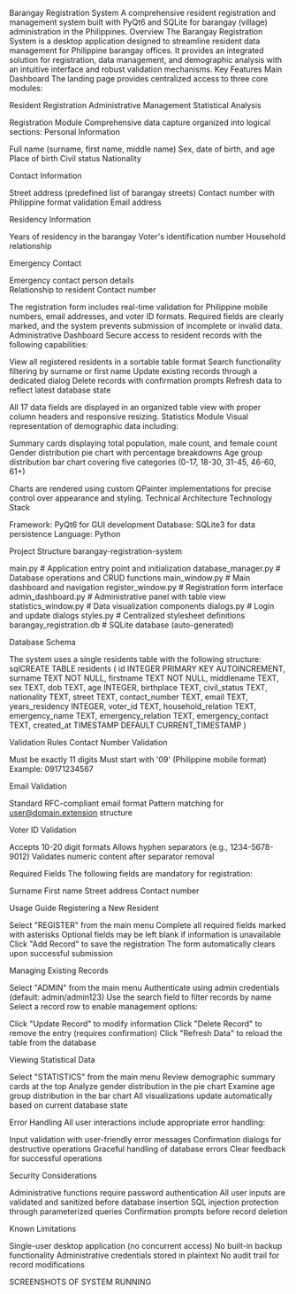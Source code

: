 Barangay Registration System
A comprehensive resident registration and management system built with PyQt6 and SQLite for barangay (village) administration in the Philippines.
Overview
The Barangay Registration System is a desktop application designed to streamline resident data management for Philippine barangay offices. It provides an integrated solution for registration, data management, and demographic analysis with an intuitive interface and robust validation mechanisms.
Key Features
Main Dashboard
The landing page provides centralized access to three core modules:

Resident Registration
Administrative Management
Statistical Analysis

Registration Module
Comprehensive data capture organized into logical sections:
Personal Information

Full name (surname, first name, middle name)
Sex, date of birth, and age
Place of birth
Civil status
Nationality

Contact Information

Street address (predefined list of barangay streets)
Contact number with Philippine format validation
Email address

Residency Information

Years of residency in the barangay
Voter's identification number
Household relationship

Emergency Contact

Emergency contact person details	
Relationship to resident
Contact number

The registration form includes real-time validation for Philippine mobile numbers, email addresses, and voter ID formats. Required fields are clearly marked, and the system prevents submission of incomplete or invalid data.
Administrative Dashboard
Secure access to resident records with the following capabilities:

View all registered residents in a sortable table format
Search functionality filtering by surname or first name
Update existing records through a dedicated dialog
Delete records with confirmation prompts
Refresh data to reflect latest database state

All 17 data fields are displayed in an organized table view with proper column headers and responsive resizing.
Statistics Module
Visual representation of demographic data including:

Summary cards displaying total population, male count, and female count
Gender distribution pie chart with percentage breakdowns
Age group distribution bar chart covering five categories (0-17, 18-30, 31-45, 46-60, 61+)

Charts are rendered using custom QPainter implementations for precise control over appearance and styling.
Technical Architecture
Technology Stack

Framework: PyQt6 for GUI development
Database: SQLite3 for data persistence
Language: Python


Project Structure
barangay-registration-system

main.py                    # Application entry point and initialization
database_manager.py        # Database operations and CRUD functions
main_window.py             # Main dashboard and navigation
register_window.py         # Registration form interface
admin_dashboard.py         # Administrative panel with table view
statistics_window.py       # Data visualization components
dialogs.py                 # Login and update dialogs
styles.py                  # Centralized stylesheet definitions
barangay_registration.db   # SQLite database (auto-generated)

Database Schema

The system uses a single residents table with the following structure:
sqlCREATE TABLE residents (
    id INTEGER PRIMARY KEY AUTOINCREMENT,
    surname TEXT NOT NULL,
    firstname TEXT NOT NULL,
    middlename TEXT,
    sex TEXT,
    dob TEXT,
    age INTEGER,
    birthplace TEXT,
    civil_status TEXT,
    nationality TEXT,
    street TEXT,
    contact_number TEXT,
    email TEXT,
    years_residency INTEGER,
    voter_id TEXT,
    household_relation TEXT,
    emergency_name TEXT,
    emergency_relation TEXT,
    emergency_contact TEXT,
    created_at TIMESTAMP DEFAULT CURRENT_TIMESTAMP
)

Validation Rules
Contact Number Validation

Must be exactly 11 digits
Must start with '09' (Philippine mobile format)
Example: 09171234567

Email Validation

Standard RFC-compliant email format
Pattern matching for user@domain.extension structure

Voter ID Validation

Accepts 10-20 digit formats
Allows hyphen separators (e.g., 1234-5678-9012)
Validates numeric content after separator removal

Required Fields
The following fields are mandatory for registration:

Surname
First name
Street address
Contact number

Usage Guide
Registering a New Resident

Select "REGISTER" from the main menu
Complete all required fields marked with asterisks
Optional fields may be left blank if information is unavailable
Click "Add Record" to save the registration
The form automatically clears upon successful submission

Managing Existing Records

Select "ADMIN" from the main menu
Authenticate using admin credentials (default: admin/admin123)
Use the search field to filter records by name
Select a record row to enable management options:

Click "Update Record" to modify information
Click "Delete Record" to remove the entry (requires confirmation)
Click "Refresh Data" to reload the table from the database

Viewing Statistical Data

Select "STATISTICS" from the main menu
Review demographic summary cards at the top
Analyze gender distribution in the pie chart
Examine age group distribution in the bar chart
All visualizations update automatically based on current database state

Error Handling
All user interactions include appropriate error handling:

Input validation with user-friendly error messages
Confirmation dialogs for destructive operations
Graceful handling of database errors
Clear feedback for successful operations

Security Considerations

Administrative functions require password authentication
All user inputs are validated and sanitized before database insertion
SQL injection protection through parameterized queries
Confirmation prompts before record deletion

Known Limitations

Single-user desktop application (no concurrent access)
No built-in backup functionality
Administrative credentials stored in plaintext
No audit trail for record modifications

SCREENSHOTS OF SYSTEM RUNNING
